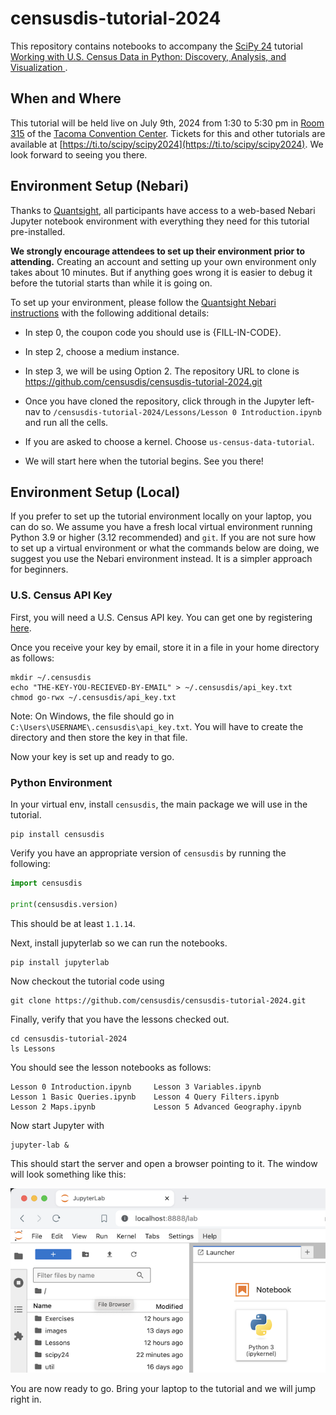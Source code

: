 # censusdis-tutorial-2024

This repository contains notebooks to accompany the [SciPy 24](https://www.scipy2024.scipy.org/) tutorial 
[Working with U.S. Census Data in Python: Discovery, Analysis, and Visualization
](https://cfp.scipy.org/2024/talk/BTG9U3/). 

## When and Where

This tutorial will be held live on July 9th, 2024 from 1:30 to 5:30 pm in 
[Room 315](https://tacomaconventioncenter.org/floor-plan-capacities) of the 
[Tacoma Convention Center](https://www.google.com/maps/place/Greater+Tacoma+Convention+Center/@47.2485675,-122.4415581,17z/data=!3m2!4b1!5s0x5490557439af7381:0xf34f9f35c5114bb4!4m6!3m5!1s0x549055744d668161:0xe464395e6d5c8dd5!8m2!3d47.2485639!4d-122.4389778!16s%2Fm%2F04797gw?entry=ttu).
Tickets for this and other tutorials are available at [https://ti.to/scipy/scipy2024](https://ti.to/scipy/scipy2024).
We look forward to seeing you there.

## Environment Setup (Nebari)

Thanks to [Quantsight](https://quansight.com/), all participants have access to a web-based Nebari Jupyter notebook environment 
with everything they need for this tutorial pre-installed. 

**We strongly encourage attendees to set up their environment prior to attending.** 
Creating an account and setting up your own environment only takes about 10 minutes.
But if anything goes wrong it is easier to debug it before the tutorial starts than 
while it is going on.

To set up your environment, please follow the 
[Quantsight Nebari instructions](https://docs.google.com/document/d/11YWMZKW6Y4tXnMs3Jekc1S7BQWTR6THZazDaq3WoNxw/edit?pli=1#heading=h.iiycnjuxtvzz) 
with the following additional details:

- In step 0, the coupon code you should use is {FILL-IN-CODE}.

- In step 2, choose a medium instance.

- In step 3, we will be using Option 2. The repository URL to clone is https://github.com/censusdis/censusdis-tutorial-2024.git

- Once you have cloned the repository, click through in the Jupyter left-nav to 
  `/censusdis-tutorial-2024/Lessons/Lesson 0 Introduction.ipynb` and run all the cells.

- If you are asked to choose a kernel. Choose `us-census-data-tutorial`.

- We will start here when the tutorial begins. See you there!

## Environment Setup (Local)

If you prefer to set up the tutorial environment locally on your laptop, you can do so.
We assume you have a fresh local virtual environment running Python 3.9 or higher 
(3.12 recommended) and 
`git`. If you are not sure how to set up a virtual environment or what the commands below 
are doing, we suggest you use the Nebari environment instead. It is a simpler approach
for beginners.

### U.S. Census API Key

First, you will need a U.S. Census API key. You can get one by registering 
[here](https://api.census.gov/data/key_signup.html).

Once you receive your key by email, store it in a file in your home directory
as follows:

```shell
mkdir ~/.censusdis
echo "THE-KEY-YOU-RECIEVED-BY-EMAIL" > ~/.censusdis/api_key.txt
chmod go-rwx ~/.censusdis/api_key.txt
```

Note: On Windows, the file should go in `C:\Users\USERNAME\.censusdis\api_key.txt`.
You will have to create the directory and then store the key in that file.

Now your key is set up and ready to go.

### Python Environment

In your virtual env, install `censusdis`, the main package we will use in the tutorial.

```shell
pip install censusdis
```

Verify you have an appropriate version of `censusdis` by running the following:

```python
import censusdis

print(censusdis.version)
```

This should be at least `1.1.14`.

Next, install jupyterlab so we can run the notebooks.

```shell
pip install jupyterlab
```

Now checkout the tutorial code using

```shell
git clone https://github.com/censusdis/censusdis-tutorial-2024.git
```

Finally, verify that you have the lessons checked out.

```shell
cd censusdis-tutorial-2024 
ls Lessons 
```

You should see the lesson notebooks as follows:

```
Lesson 0 Introduction.ipynb     Lesson 3 Variables.ipynb
Lesson 1 Basic Queries.ipynb    Lesson 4 Query Filters.ipynb
Lesson 2 Maps.ipynb             Lesson 5 Advanced Geography.ipynb
```

Now start Jupyter with

```shell
jupyter-lab &
```

This should start the server and open a browser pointing to it. The window will look
something like this:

![Jupyter lab running in a browser](./images/jupyter-local.png)

You are now ready to go. Bring your laptop to the tutorial and we will jump right in.
